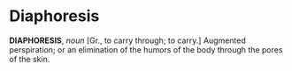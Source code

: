 # Diaphoresis

**DIAPHORESIS**, _noun_ \[Gr., to carry through; to carry.\] Augmented perspiration; or an elimination of the humors of the body through the pores of the skin.